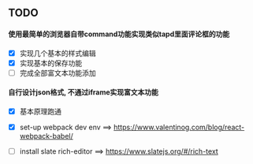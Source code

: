 ## TODO

#### 使用最简单的浏览器自带command功能实现类似tapd里面评论框的功能
- [x] 实现几个基本的样式编辑
- [x] 实现基本的保存功能
- [ ] 完成全部富文本功能添加

#### 自行设计json格式, 不通过iframe实现富文本功能

- [x] 基本原理跑通


- [x] set-up webpack dev env  ==> https://www.valentinog.com/blog/react-webpack-babel/
- [ ] install slate rich-editor ==> https://www.slatejs.org/#/rich-text
